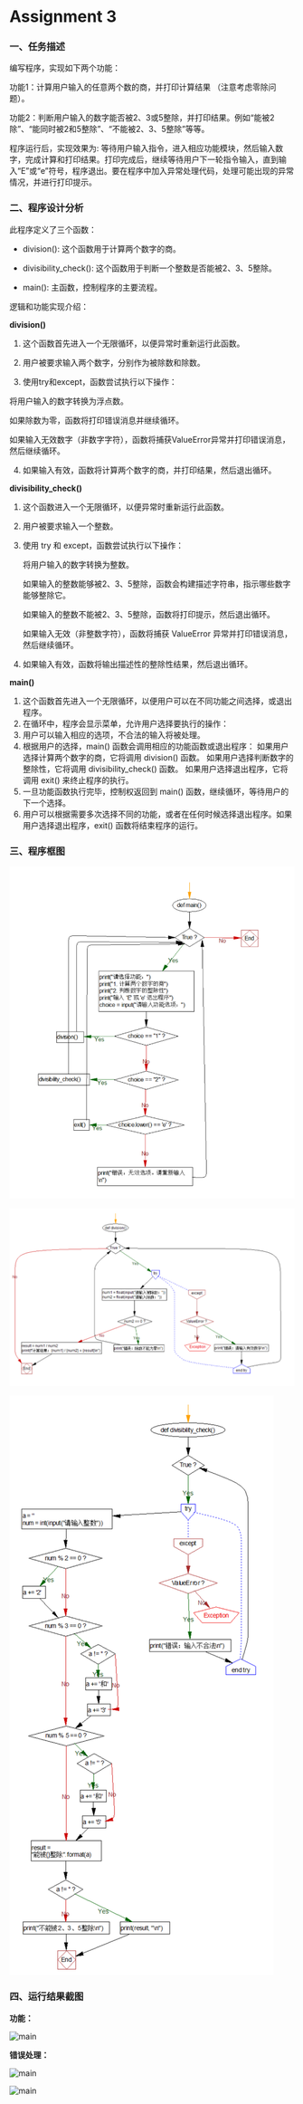 ﻿# Assignment 3

### **一、任务描述**
编写程序，实现如下两个功能：

功能1：计算用户输入的任意两个数的商，并打印计算结果 （注意考虑零除问题）。

功能2：判断用户输入的数字能否被2、3或5整除，并打印结果。例如“能被2除”、“能同时被2和5整除”、“不能被2、3、5整除”等等。

程序运行后，实现效果为: 等待用户输入指令，进入相应功能模块，然后输入数字，完成计算和打印结果。打印完成后，继续等待用户下一轮指令输入，直到输入“E”或“e”符号，程序退出。要在程序中加入异常处理代码，处理可能出现的异常情况，并进行打印提示。
### **二、程序设计分析**
此程序定义了三个函数：

- division(): 这个函数用于计算两个数字的商。

- divisibility\_check(): 这个函数用于判断一个整数是否能被2、3、5整除。

- main(): 主函数，控制程序的主要流程。

  

逻辑和功能实现介绍：

**division()**

1. 这个函数首先进入一个无限循环，以便异常时重新运行此函数。

2. 用户被要求输入两个数字，分别作为被除数和除数。

3. 使用try和except，函数尝试执行以下操作：

  将用户输入的数字转换为浮点数。

  如果除数为零，函数将打印错误消息并继续循环。

  如果输入无效数字（非数字字符），函数将捕获ValueError异常并打印错误消息，然后继续循环。

4. 如果输入有效，函数将计算两个数字的商，并打印结果，然后退出循环。

**divisibility\_check()**

1. 这个函数进入一个无限循环，以便异常时重新运行此函数。
2. 用户被要求输入一个整数。
3. 使用 try 和 except，函数尝试执行以下操作：

   将用户输入的数字转换为整数。

   如果输入的整数能够被2、3、5整除，函数会构建描述字符串，指示哪些数字能够整除它。

   如果输入的整数不能被2、3、5整除，函数将打印提示，然后退出循环。

   如果输入无效（非整数字符），函数将捕获 ValueError 异常并打印错误消息，然后继续循环。

4. 如果输入有效，函数将输出描述性的整除性结果，然后退出循环。

**main()**

1. 这个函数首先进入一个无限循环，以便用户可以在不同功能之间选择，或退出程序。
2. 在循环中，程序会显示菜单，允许用户选择要执行的操作：
3. 用户可以输入相应的选项，不合法的输入将被处理。
4. 根据用户的选择，main() 函数会调用相应的功能函数或退出程序：
   如果用户选择计算两个数字的商，它将调用 division() 函数。
   如果用户选择判断数字的整除性，它将调用 divisibility\_check() 函数。
   如果用户选择退出程序，它将调用 exit() 来终止程序的执行。
5. 一旦功能函数执行完毕，控制权返回到 main() 函数，继续循环，等待用户的下一个选择。
6. 用户可以根据需要多次选择不同的功能，或者在任何时候选择退出程序。如果用户选择退出程序，exit() 函数将结束程序的运行。
### **三、程序框图**
![main](Assignment_3/IMG/main.png)

![main](Assignment_3/IMG/division.png)

![main](Assignment_3/IMG/divisibi_check.png)


### **四、运行结果截图**
**功能：**

![main](Assignment_3/IMG/1.png)

**错误处理：**

![main](Assignment_3/IMG/2.png)

![main](Assignment_3/IMG/3.png)

